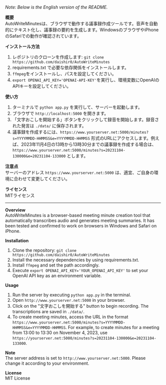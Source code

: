 *Note: Below is the English version of the README.*

**概要**  
AutoWriteMinutesは、ブラウザで動作する議事録作成ツールです。音声を自動的にテキスト化し、議事録の要約を生成します。WindowsのブラウザやiPhoneのSafariでの動作が確認されています。

**インストール方法**  
1. レポジトリのクローンを作成します: `git clone https://github.com/daishir0/AutoWriteMinutes`
2. requirements.txt で必要な依存関係をインストールします。
3. `ffmpeg`をインストールし、パスを設定してください。
4. `export OPENAI_API_KEY='OPENAI-API-KEY'`を実行し、環境変数にOpenAIのAPIキーを設定してください。

**使い方**  
1. ターミナルで `python app.py` を実行して、サーバーを起動します。
2. ブラウザで `http://localhost:5000` を開きます。
3. 「文字おこしを開始する」ボタンをクリックして録音を開始します。録音された発言は `./data/` に保存されます。
4. 議事録を作成するには、`https://www.yourserver.net:5000/minutes?s=YYYYMMDD-HHMMSS&e=YYYYMMDD-HHMMSS` 形式のURLにアクセスします。例えば、2023年11月4日の13時から13時30分までの議事録を作成する場合は、`https://www.yourserver.net:5000/minutes?s=20231104-130000&e=20231104-133000` とします。

**注意点**  
サーバーのアドレス `https://www.yourserver.net:5000` は、適宜、ご自身の環境に合わせて変更してください。

**ライセンス**  
MITライセンス

---


**Overview**  
AutoWriteMinutes is a browser-based meeting minute creation tool that automatically transcribes audio and generates meeting summaries. It has been tested and confirmed to work on browsers in Windows and Safari on iPhone.

**Installation**  
1. Clone the repository: `git clone https://github.com/daishir0/AutoWriteMinutes`
2. Install the necessary dependencies by using requirements.txt.
3. Install `ffmpeg` and set the path accordingly.
4. Execute `export OPENAI_API_KEY='YOUR_OPENAI_API_KEY'` to set your OpenAI API key as an environment variable.

**Usage**  
1. Run the server by executing `python app.py` in the terminal.
2. Open `http://www.yourserver.net:5000` in your browser.
3. Click on the "文字おこしを開始する" button to begin recording. The transcriptions are saved in `./data/`.
4. To create meeting minutes, access the URL in the format `https://www.yourserver.net:5000/minutes?s=YYYYMMDD-HHMMSS&e=YYYYMMDD-HHMMSS`. For example, to create minutes for a meeting from 13:00 to 13:30 on November 4, 2023, use `https://yourserver.net:5000/minutes?s=20231104-130000&e=20231104-133000`.

**Note**  
The server address is set to `http://www.yourserver.net:5000`. Please change it according to your environment.

**License**  
MIT License
